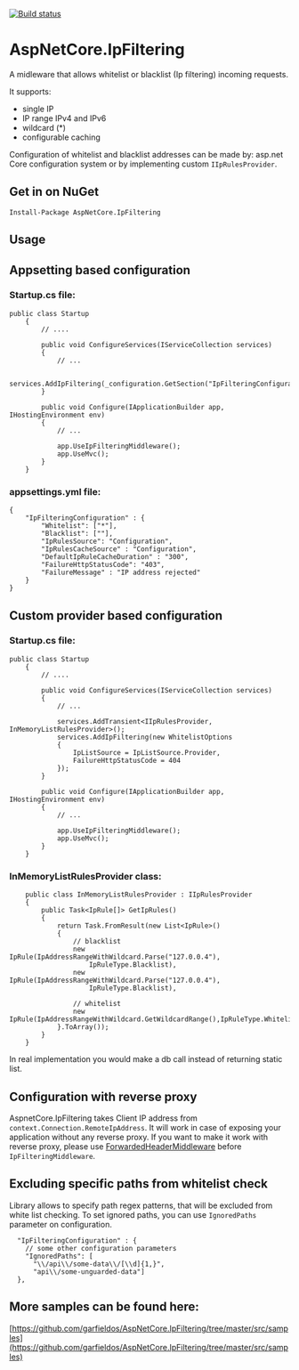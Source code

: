 [![Build status](https://ci.appveyor.com/api/projects/status/7n41lpcl451xjlat?svg=true)](https://ci.appveyor.com/project/garfieldos/aspnetcore-ipfiltering)

# AspNetCore.IpFiltering

A midleware that allows whitelist or blacklist (Ip filtering) incoming requests. 

It supports: 
* single IP
* IP range IPv4 and IPv6
* wildcard (*)
* configurable caching

Configuration of whitelist and blacklist addresses can be made by: asp.net Core configuration system or by implementing custom `IIpRulesProvider`.

## Get in on NuGet
```
Install-Package AspNetCore.IpFiltering
```

## Usage

## Appsetting based configuration

### Startup.cs file:
```
public class Startup
    {
        // ....

        public void ConfigureServices(IServiceCollection services)
        {
            // ...

            services.AddIpFiltering(_configuration.GetSection("IpFilteringConfiguration"));
        }

        public void Configure(IApplicationBuilder app, IHostingEnvironment env)
        {
            // ...

            app.UseIpFilteringMiddleware();
            app.UseMvc();
        }
    }
```

### appsettings.yml file:
```
{
    "IpFilteringConfiguration" : {
        "Whitelist": ["*"],
        "Blacklist": [""],
        "IpRulesSource": "Configuration",
        "IpRulesCacheSource" : "Configuration",
        "DefaultIpRuleCacheDuration" : "300",
        "FailureHttpStatusCode": "403",
        "FailureMessage" : "IP address rejected"
    }
}
```
## Custom provider based configuration 

### Startup.cs file:
```
public class Startup
    {
        // ....

        public void ConfigureServices(IServiceCollection services)
        {
            // ...
            
            services.AddTransient<IIpRulesProvider, InMemoryListRulesProvider>();
            services.AddIpFiltering(new WhitelistOptions
            {
                IpListSource = IpListSource.Provider,
                FailureHttpStatusCode = 404
            });
        }

        public void Configure(IApplicationBuilder app, IHostingEnvironment env)
        {
            // ...

            app.UseIpFilteringMiddleware();
            app.UseMvc();
        }
    }

```

### InMemoryListRulesProvider class:

```
    public class InMemoryListRulesProvider : IIpRulesProvider
    {
        public Task<IpRule[]> GetIpRules()
        {
            return Task.FromResult(new List<IpRule>()
            {
                // blacklist
                new IpRule(IpAddressRangeWithWildcard.Parse("127.0.0.4"),
                    IpRuleType.Blacklist),
                new IpRule(IpAddressRangeWithWildcard.Parse("127.0.0.4"),
                    IpRuleType.Blacklist),
                
                // whitelist
                new IpRule(IpAddressRangeWithWildcard.GetWildcardRange(),IpRuleType.Whitelist)
            }.ToArray());
        }
    }
```

In real implementation you would make a db call instead of returning static list.

## Configuration with reverse proxy
AspnetCore.IpFiltering takes Client IP address from `context.Connection.RemoteIpAddress`. It will work in case of exposing your application without any reverse proxy. If you want to make it work with reverse proxy, please use [ForwardedHeaderMiddleware](https://docs.microsoft.com/en-us/aspnet/core/host-and-deploy/proxy-load-balancer?view=aspnetcore-2.2) before `IpFilteringMiddleware`.

## Excluding specific paths from whitelist check
Library allows to specify path regex patterns, that will be excluded from white list checking. To set ignored paths, you can use `IgnoredPaths` parameter on configuration.

```
  "IpFilteringConfiguration" : {
    // some other configuration parameters
    "IgnoredPaths": [
      "\\/api\\/some-data\\/[\\d]{1,}",
      "api\\/some-unguarded-data"]
  },
```

## More samples can be found here: 
[https://github.com/garfieldos/AspNetCore.IpFiltering/tree/master/src/samples](https://github.com/garfieldos/AspNetCore.IpFiltering/tree/master/src/samples)
